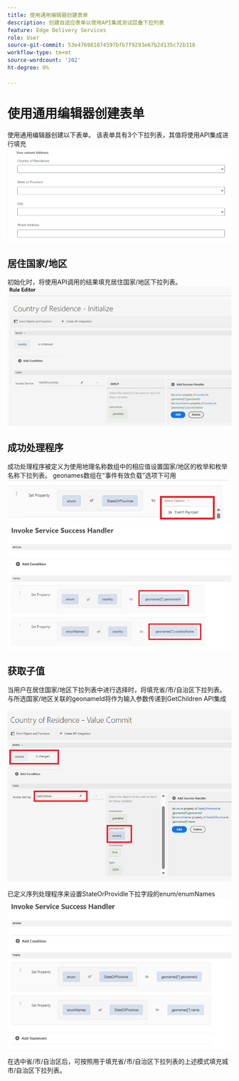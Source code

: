 ```yaml
---
title: 使用通用编辑器创建表单
description: 创建自适应表单以使用API集成测试层叠下拉列表
feature: Edge Delivery Services
role: User
source-git-commit: 53e476981874597bfb7f9293e67b2d135c72b318
workflow-type: tm+mt
source-wordcount: '202'
ht-degree: 0%

---
```


# 使用通用编辑器创建表单

使用通用编辑器创建以下表单。 该表单具有3个下拉列表，其值将使用API集成进行填充
![自适应表单](assets/address-form.png)

## 居住国家/地区

初始化时，将使用API调用的结果填充居住国家/地区下拉列表。
![初始化事件](assets/initialize-event.png)

## 成功处理程序

成功处理程序被定义为使用地理名称数组中的相应值设置国家/地区的枚举和枚举名称下拉列表。 geonames数组在“事件有效负载”选项下可用
![event-payload](assets/event-payload.png)
![success-handler](assets/success-handler.png)

## 获取子值

当用户在居住国家/地区下拉列表中进行选择时，将填充省/市/自治区下拉列表。 与所选国家/地区关联的geonameId将作为输入参数传递到GetChildren API集成

![get-children](assets/invoke-service-get-children.png)

已定义序列处理程序来设置StateOrProvidle下拉字段的enum/enumNames
![get-children-success-handler](assets/child-success-handler.png)

在选中省/市/自治区后，可按照用于填充省/市/自治区下拉列表的上述模式填充城市/自治区下拉列表。